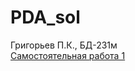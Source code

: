 # PDA_sol
Григорьев П.К., БД-231м  
[Самостоятельная работа 1](blob/main/Самостоятельная_работа_1.ipynb)
